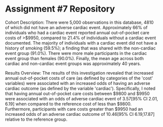 # Assignment #7 Repository

Cohort Description:
There were 5,000 observations in this database, 4810 of which did not have an adverse cardiac event. Approximately 66% of individuals who had a cardiac event reported annual out-of-pocket care costs of >$9950, compared to 21.4% of individuals without a cardiac event documented. The majority of individuals with a cardiac event did not have a history of smoking (59.5%); a finding that was shared with the non-cardiac event group (91.0%). There were more male participants in the cardiac event group than females (90.0%). Finally, the mean age across both cardiac and non-cardiac event groups was approximately 40 years.

Results Overview: 
The results of this investigation revealed that increased annual out-of-pocket costs of care (as defined by categories of the 'cost' variables) were associated with an increased odds of having an adverse cardiac outcome (as defined by the variable 'cardiac'). Specifically, I noted that having annual out-of-pocket care costs between $9800 and $9950 were associated with an odds of adverse cardiac event of 3.57[95% CI 2.01, 6.19] when compared to the reference cost of less than $9800. Furthermore, participants with care costs greater than $9950 had an increased odds of an adverse cardiac outcome of 10.46[95% CI 6.19,17.87] relative to the reference group.

